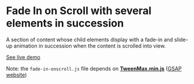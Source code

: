 # Fade In on Scroll with several elements in succession

A section of content whose child elements display with a fade-in and slide-up animation in succession when the content is scrolled into view.

[See live demo](http://ui.maurojflores.com/ui-components/fade-in-onscroll-multiple/fade-in-onscroll-multiple.html)

Note: the `fade-in-onscroll.js` file depends on **[TweenMax.min.js](https://cdnjs.cloudflare.com/ajax/libs/gsap/2.0.2/TweenMax.min.js)** ([GSAP website](https://greensock.com/))